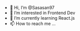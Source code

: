 - 👋 Hi, I’m @Sasasan97
- 👀 I’m interested in Frontend Dev
- 🌱 I’m currently learning React.js
- 📫 How to reach me ...

<!---
Sasasan97/Sasasan97 is a ✨ special ✨ repository because its `README.md` (this file) appears on your GitHub profile.
You can click the Preview link to take a look at your changes.
--->
